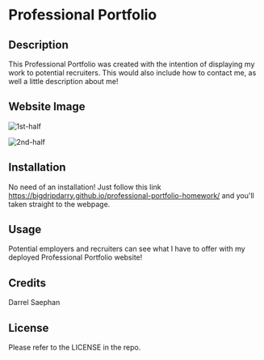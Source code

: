 # Professional Portfolio

## Description

This Professional Portfolio was created with the intention of displaying my work to potential recruiters. This would also include how to contact me, as well a little description about me!

## Website Image

![1st-half](https://github.com/BigDripDarry/professional-portfolio-homework/assets/138957749/ff734dee-419c-475d-8826-b79fd39391d4)

![2nd-half](https://github.com/BigDripDarry/professional-portfolio-homework/assets/138957749/d70a8b01-bf6f-427b-9ddc-94c97252dcc0)


## Installation

No need of an installation! Just follow this link https://bigdripdarry.github.io/professional-portfolio-homework/ and you'll taken straight to the webpage.

## Usage

Potential employers and recruiters can see what I have to offer with my deployed Professional Portfolio website! 

## Credits

Darrel Saephan

## License

Please refer to the LICENSE in the repo.